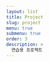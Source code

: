 ```yaml
---
layout: list
title: Project
slug: project
menu: true
submenu: true
order: 3
description: >
  연습용 프로젝트
---
```


